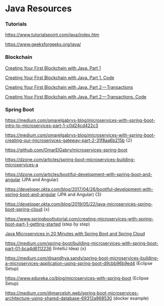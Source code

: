 # Java Resources

### Tutorials

https://www.tutorialspoint.com/java/index.htm

https://www.geeksforgeeks.org/java/

### Blockchain

[Creating Your First Blockchain with Java. Part 1](https://medium.com/programmers-blockchain/create-simple-blockchain-java-tutorial-from-scratch-6eeed3cb03fa)

[Creating Your First Blockchain with Java. Part 1. Code](https://github.com/CryptoKass/NoobChain-Tutorial-Part-1)

[Creating Your First Blockchain with Java. Part 2 — Transactions](https://medium.com/programmers-blockchain/creating-your-first-blockchain-with-java-part-2-transactions-2cdac335e0ce)

[Creating Your First Blockchain with Java. Part 2 — Transactions. Code](https://github.com/CryptoKass/NoobChain-Tutorial-Part-2)

### Spring Boot

https://medium.com/omarelgabrys-blog/microservices-with-spring-boot-intro-to-microservices-part-1-c0d24cd422c3

https://medium.com/omarelgabrys-blog/microservices-with-spring-boot-creating-our-microserivces-gateway-part-2-31f8aa6b215b {2}

https://github.com/OmarElGabry/microservices-spring-boot

https://dzone.com/articles/spring-boot-microservices-building-microservices-a

https://dzone.com/articles/bootiful-development-with-spring-boot-and-angular (JPA and Angular)

https://developer.okta.com/blog/2017/04/26/bootiful-development-with-spring-boot-and-angular (JPA and Angular) {3}

https://developer.okta.com/blog/2019/05/22/java-microservices-spring-boot-spring-cloud {x}

https://www.springboottutorial.com/creating-microservices-with-spring-boot-part-1-getting-started (step by step)

[Java Microservices in 20 Minutes with Spring Boot and Spring Cloud](https://www.youtube.com/watch?time_continue=2&v=rH-FnPC_xCA&feature=emb_logo)

https://medium.com/spring-boot/building-microservices-with-spring-boot-part-01-bca4d6112236 (IntelliJ Idea) {x}

https://medium.com/@sandhya.sandy/spring-boot-microservices-building-a-microservices-application-using-spring-boot-d9cbb96b9ed4 (Eclipse Setup)

https://www.edureka.co/blog/microservices-with-spring-boot (Eclipse Setup)

https://medium.com/@marceloh.web/spring-boot-microservices-architecture-using-shared-database-69312a968530 (docker example)